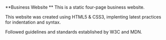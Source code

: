 **Business Website
**
This is a static four-page business website.

This website was created using HTML5 & CSS3, implenting latest practices for indentation and syntax.

Followed guidelines and standards established by W3C and MDN.

